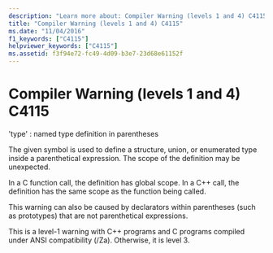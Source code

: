 ```yaml
---
description: "Learn more about: Compiler Warning (levels 1 and 4) C4115"
title: "Compiler Warning (levels 1 and 4) C4115"
ms.date: "11/04/2016"
f1_keywords: ["C4115"]
helpviewer_keywords: ["C4115"]
ms.assetid: f3f94e72-fc49-4d09-b3e7-23d68e61152f
---
```

# Compiler Warning (levels 1 and 4) C4115

'type' : named type definition in parentheses

The given symbol is used to define a structure, union, or enumerated type inside a parenthetical expression. The scope of the definition may be unexpected.

In a C function call, the definition has global scope. In a C++ call, the definition has the same scope as the function being called.

This warning can also be caused by declarators within parentheses (such as prototypes) that are not parenthetical expressions.

This is a level-1 warning with C++ programs and C programs compiled under ANSI compatibility (/Za). Otherwise, it is level 3.
